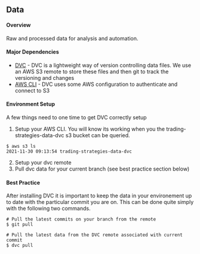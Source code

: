 ## Data

#### Overview
Raw and processed data for analysis and automation.

#### Major Dependencies
+ [DVC](https://dvc.org/doc/install) - DVC is a lightweight way of version controlling data files. We use an AWS S3 remote to store these files and then git to track the versioning and changes
+ [AWS CLI](https://aws.amazon.com/cli/) - DVC uses some AWS configuration to authenticate and connect to S3

#### Environment Setup
A few things need to one time to get DVC correctly setup
1. Setup your AWS CLI. You will know its working when you the trading-strategies-data-dvc s3 bucket can be queried.
```
$ aws s3 ls
2021-11-30 09:13:54 trading-strategies-data-dvc
```
2. Setup your dvc remote
3. Pull dvc data for your current branch (see best practice section below)

#### Best Practice
After installing DVC it is important to keep the data in your environement up to date with the particular commit you are on. This can be done quite simply with the following two commands.

```
# Pull the latest commits on your branch from the remote
$ git pull

# Pull the latest data from the DVC remote associated with current commit
$ dvc pull
```